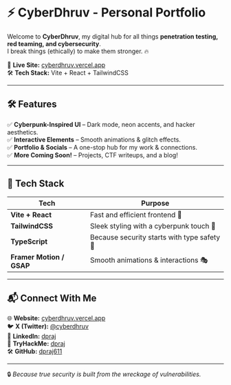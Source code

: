 # ⚡ CyberDhruv - Personal Portfolio  

Welcome to **CyberDhruv**, my digital hub for all things **penetration testing, red teaming, and cybersecurity**.  
I break things (ethically) to make them stronger. 🔥  

🚀 **Live Site:** [cyberdhruv.vercel.app](https://cyberdhruv.vercel.app/)  
🛠 **Tech Stack:** Vite + React + TailwindCSS  

---

## 🛠 Features  

✅ **Cyberpunk-Inspired UI** – Dark mode, neon accents, and hacker aesthetics.  
✅ **Interactive Elements** – Smooth animations & glitch effects.  
✅ **Portfolio & Socials** – A one-stop hub for my work & connections.  
✅ **More Coming Soon!** – Projects, CTF writeups, and a blog!  

---

## 🎨 Tech Stack  

| Tech | Purpose |
|------|---------|
| **Vite + React** | Fast and efficient frontend 🚀 |
| **TailwindCSS** | Sleek styling with a cyberpunk touch 🎨 |
| **TypeScript** | Because security starts with type safety 🔐 |
| **Framer Motion / GSAP** | Smooth animations & interactions 🎭 |

---

## 📬 Connect With Me  

🌐 **Website:** [cyberdhruv.vercel.app](https://cyberdhruv.vercel.app/)  
🐦 **X (Twitter):** [@cyberdhruv](https://x.com/cyberdhruv)  
💼 **LinkedIn:** [dpraj](https://www.linkedin.com/in/dpraj/)  
🎯 **TryHackMe:** [dpraj](https://tryhackme.com/p/dpraj)  
🛠 **GitHub:** [dpraj611](https://github.com/dpraj611)  

---

🔒 _Because true security is built from the wreckage of vulnerabilities._  
